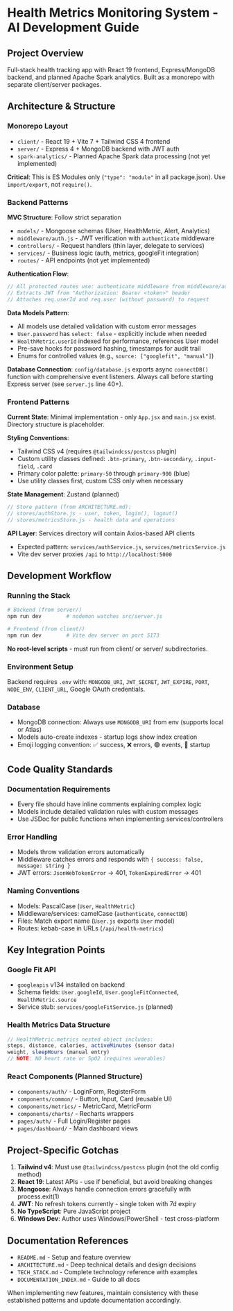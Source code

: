 # Health Metrics Monitoring System - AI Development Guide

## Project Overview
Full-stack health tracking app with React 19 frontend, Express/MongoDB backend, and planned Apache Spark analytics. Built as a monorepo with separate client/server packages.

## Architecture & Structure

### Monorepo Layout
- `client/` - React 19 + Vite 7 + Tailwind CSS 4 frontend
- `server/` - Express 4 + MongoDB backend with JWT auth
- `spark-analytics/` - Planned Apache Spark data processing (not yet implemented)

**Critical**: This is ES Modules only (`"type": "module"` in all package.json). Use `import/export`, not `require()`.

### Backend Patterns

**MVC Structure**: Follow strict separation
- `models/` - Mongoose schemas (User, HealthMetric, Alert, Analytics)
- `middleware/auth.js` - JWT verification with `authenticate` middleware
- `controllers/` - Request handlers (thin layer, delegate to services)
- `services/` - Business logic (auth, metrics, googleFit integration)
- `routes/` - API endpoints (not yet implemented)

**Authentication Flow**:
```javascript
// All protected routes use: authenticate middleware from middleware/auth.js
// Extracts JWT from "Authorization: Bearer <token>" header
// Attaches req.userId and req.user (without password) to request
```

**Data Models Pattern**:
- All models use detailed validation with custom error messages
- `User.password` has `select: false` - explicitly include when needed
- `HealthMetric.userId` indexed for performance, references User model
- Pre-save hooks for password hashing, timestamps for audit trail
- Enums for controlled values (e.g., `source: ["googlefit", "manual"]`)

**Database Connection**: `config/database.js` exports async `connectDB()` function with comprehensive event listeners. Always call before starting Express server (see `server.js` line 40+).

### Frontend Patterns

**Current State**: Minimal implementation - only `App.jsx` and `main.jsx` exist. Directory structure is placeholder.

**Styling Conventions**:
- Tailwind CSS v4 (requires `@tailwindcss/postcss` plugin)
- Custom utility classes defined: `.btn-primary`, `.btn-secondary`, `.input-field`, `.card`
- Primary color palette: `primary-50` through `primary-900` (blue)
- Use utility classes first, custom CSS only when necessary

**State Management**: Zustand (planned)
```javascript
// Store pattern (from ARCHITECTURE.md):
// stores/authStore.js - user, token, login(), logout()
// stores/metricsStore.js - health data and operations
```

**API Layer**: Services directory will contain Axios-based API clients
- Expected pattern: `services/authService.js`, `services/metricsService.js`
- Vite dev server proxies `/api` to `http://localhost:5000`

## Development Workflow

### Running the Stack
```bash
# Backend (from server/)
npm run dev        # nodemon watches src/server.js

# Frontend (from client/)  
npm run dev        # Vite dev server on port 5173
```

**No root-level scripts** - must run from client/ or server/ subdirectories.

### Environment Setup
Backend requires `.env` with: `MONGODB_URI`, `JWT_SECRET`, `JWT_EXPIRE`, `PORT`, `NODE_ENV`, `CLIENT_URL`, Google OAuth credentials.

### Database
- MongoDB connection: Always use `MONGODB_URI` from env (supports local or Atlas)
- Models auto-create indexes - startup logs show index creation
- Emoji logging convention: ✅ success, ❌ errors, 🟢 events, 🚀 startup

## Code Quality Standards

### Documentation Requirements
- Every file should have inline comments explaining complex logic
- Models include detailed validation rules with custom messages
- Use JSDoc for public functions when implementing services/controllers

### Error Handling
- Models throw validation errors automatically
- Middleware catches errors and responds with `{ success: false, message: string }`
- JWT errors: `JsonWebTokenError` → 401, `TokenExpiredError` → 401

### Naming Conventions
- Models: PascalCase (`User`, `HealthMetric`)
- Middleware/services: camelCase (`authenticate`, `connectDB`)
- Files: Match export name (`User.js` exports `User` model)
- Routes: kebab-case in URLs (`/api/health-metrics`)

## Key Integration Points

### Google Fit API
- `googleapis` v134 installed on backend
- Schema fields: `User.googleId`, `User.googleFitConnected`, `HealthMetric.source`
- Service stub: `services/googleFitService.js` (planned)

### Health Metrics Data Structure
```javascript
// HealthMetric.metrics nested object includes:
steps, distance, calories, activeMinutes (sensor data)
weight, sleepHours (manual entry)
// NOTE: NO heart rate or SpO2 (requires wearables)
```

### React Components (Planned Structure)
- `components/auth/` - LoginForm, RegisterForm
- `components/common/` - Button, Input, Card (reusable UI)
- `components/metrics/` - MetricCard, MetricForm
- `components/charts/` - Recharts wrappers
- `pages/auth/` - Full Login/Register pages
- `pages/dashboard/` - Main dashboard views

## Project-Specific Gotchas

1. **Tailwind v4**: Must use `@tailwindcss/postcss` plugin (not the old config method)
2. **React 19**: Latest APIs - use if beneficial, but avoid breaking changes
3. **Mongoose**: Always handle connection errors gracefully with process.exit(1)
4. **JWT**: No refresh tokens currently - single token with 7d expiry
5. **No TypeScript**: Pure JavaScript project
6. **Windows Dev**: Author uses Windows/PowerShell - test cross-platform

## Documentation References
- `README.md` - Setup and feature overview
- `ARCHITECTURE.md` - Deep technical details and design decisions  
- `TECH_STACK.md` - Complete technology reference with examples
- `DOCUMENTATION_INDEX.md` - Guide to all docs

When implementing new features, maintain consistency with these established patterns and update documentation accordingly.
